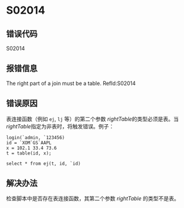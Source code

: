 # S02014

## 错误代码

S02014

## 报错信息

The right part of a join must be a table. RefId:S02014

## 错误原因

表连接函数（例如 `ej`, `lj` 等）的第二个参数 *rightTable*的类型必须是表。当 *rightTable*指定为非表时，将触发错误。例子：

```
login(`admin, `123456)
id = `XOM`GS`AAPL
x = 102.1 33.4 73.6
t = table(id, x);

select * from ej(t, id, `id)
```

## 解决办法

检查脚本中是否存在表连接函数，其第二个参数 *rightTable* 的类型不是表。

